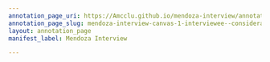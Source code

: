 ```yaml
---
annotation_page_uri: https://Amcclu.github.io/mendoza-interview/annotations/mendoza-interview-canvas-1-interviewee--consideration--gesturing--body-language--looks-off--rolls-eyes-.json
annotation_page_slug: mendoza-interview-canvas-1-interviewee--consideration--gesturing--body-language--looks-off--rolls-eyes-
layout: annotation_page
manifest_label: Mendoza Interview

---
```

